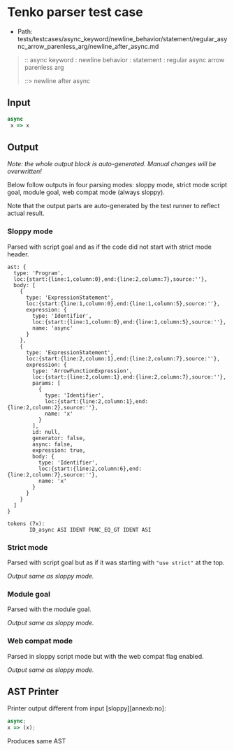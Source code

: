 # Tenko parser test case

- Path: tests/testcases/async_keyword/newline_behavior/statement/regular_async_arrow_parenless_arg/newline_after_async.md

> :: async keyword : newline behavior : statement : regular async arrow parenless arg
>
> ::> newline after async

## Input

`````js
async 
 x => x
`````

## Output

_Note: the whole output block is auto-generated. Manual changes will be overwritten!_

Below follow outputs in four parsing modes: sloppy mode, strict mode script goal, module goal, web compat mode (always sloppy).

Note that the output parts are auto-generated by the test runner to reflect actual result.

### Sloppy mode

Parsed with script goal and as if the code did not start with strict mode header.

`````
ast: {
  type: 'Program',
  loc:{start:{line:1,column:0},end:{line:2,column:7},source:''},
  body: [
    {
      type: 'ExpressionStatement',
      loc:{start:{line:1,column:0},end:{line:1,column:5},source:''},
      expression: {
        type: 'Identifier',
        loc:{start:{line:1,column:0},end:{line:1,column:5},source:''},
        name: 'async'
      }
    },
    {
      type: 'ExpressionStatement',
      loc:{start:{line:2,column:1},end:{line:2,column:7},source:''},
      expression: {
        type: 'ArrowFunctionExpression',
        loc:{start:{line:2,column:1},end:{line:2,column:7},source:''},
        params: [
          {
            type: 'Identifier',
            loc:{start:{line:2,column:1},end:{line:2,column:2},source:''},
            name: 'x'
          }
        ],
        id: null,
        generator: false,
        async: false,
        expression: true,
        body: {
          type: 'Identifier',
          loc:{start:{line:2,column:6},end:{line:2,column:7},source:''},
          name: 'x'
        }
      }
    }
  ]
}

tokens (7x):
       ID_async ASI IDENT PUNC_EQ_GT IDENT ASI
`````

### Strict mode

Parsed with script goal but as if it was starting with `"use strict"` at the top.

_Output same as sloppy mode._

### Module goal

Parsed with the module goal.

_Output same as sloppy mode._

### Web compat mode

Parsed in sloppy script mode but with the web compat flag enabled.

_Output same as sloppy mode._

## AST Printer

Printer output different from input [sloppy][annexb:no]:

````js
async;
x => (x);
````

Produces same AST
